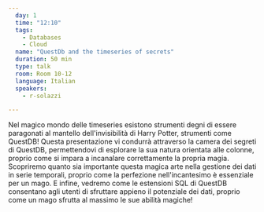 ```yaml
---
  day: 1
  time: "12:10"
  tags:
    - Databases
    - Cloud
  name: "QuestDb and the timeseries of secrets"
  duration: 50 min
  type: talk
  room: Room 10-12
  language: Italian
  speakers:
    - r-solazzi

---
```

Nel magico mondo delle timeseries esistono strumenti degni di essere paragonati al mantello dell'invisibilità di Harry Potter, strumenti come QuestDB! Questa presentazione vi condurrà attraverso la camera dei segreti di QuestDB, permettendovi di esplorare la sua natura orientata alle colonne, proprio come si impara a incanalare correttamente la propria magia. Scopriremo quanto sia importante questa magica arte nella gestione dei dati in serie temporali, proprio come la perfezione nell'incantesimo è essenziale per un mago. E infine, vedremo come le estensioni SQL di QuestDB consentano agli utenti di sfruttare appieno il potenziale dei dati, proprio come un mago sfrutta al massimo le sue abilità magiche!
  